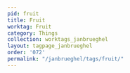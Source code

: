 ```yaml
---
pid: fruit
title: Fruit
worktag: Fruit
category: Things
collection: worktags_janbrueghel
layout: tagpage_janbrueghel
order: '072'
permalink: "/janbrueghel/tags/fruit/"
---
```

